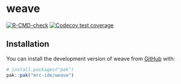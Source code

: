 
<!-- README.md is generated from README.Rmd. Please edit that file -->

# weave

<!-- badges: start -->

[![R-CMD-check](https://github.com/mrc-ide/weave/actions/workflows/R-CMD-check.yaml/badge.svg)](https://github.com/mrc-ide/weave/actions/workflows/R-CMD-check.yaml)
[![Codecov test
coverage](https://codecov.io/gh/mrc-ide/weave/graph/badge.svg)](https://app.codecov.io/gh/mrc-ide/weave)
<!-- badges: end -->

## Installation

You can install the development version of weave from
[GitHub](https://github.com/) with:

``` r
# install.packages("pak")
pak::pak("mrc-ide/weave")
```
